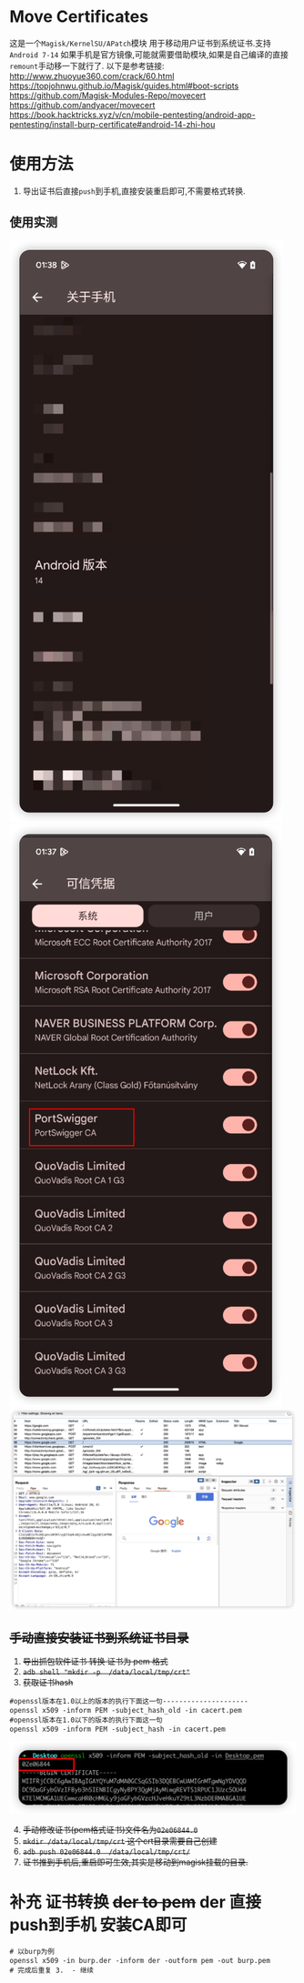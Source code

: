# Move Certificates
这是一个`Magisk/KernelSU/APatch`模块 用于移动用户证书到系统证书.支持`Android 7-14`
如果手机是官方镜像,可能就需要借助模块,如果是自己编译的直接`remount`手动移一下就行了.
以下是参考链接:
http://www.zhuoyue360.com/crack/60.html
https://topjohnwu.github.io/Magisk/guides.html#boot-scripts
https://github.com/Magisk-Modules-Repo/movecert
https://github.com/andyacer/movecert
https://book.hacktricks.xyz/v/cn/mobile-pentesting/android-app-pentesting/install-burp-certificate#android-14-zhi-hou 

# 使用方法

1. 导出证书后直接`push`到手机,直接安装重启即可,不需要格式转换.

## 使用实测

![iShot_2024-02-19_01.38.02](README.assets/iShot_2024-02-19_01.38.02.png)
![iShot_2024-02-19_01.36.50](README.assets/iShot_2024-02-19_01.36.50.png)
![iShot_2024-02-19_01.27.27](README.assets/iShot_2024-02-19_01.27.27.png)

## ~~手动直接安装证书到系统证书目录~~

1. ~~导出抓包软件证书 转换 证书为 pem 格式~~
2. ~~`adb shell "mkdir -p  /data/local/tmp/crt"`~~
3. ~~获取证书hash~~

```shell
#openssl版本在1.0以上的版本的执行下面这一句---------------------
openssl x509 -inform PEM -subject_hash_old -in cacert.pem
#openssl版本在1.0以下的版本的执行下面这一句
openssl x509 -inform PEM -subject_hash -in cacert.pem
```

![image-20221109212126575](README.assets/image-20221109212126575.png)

4. ~~手动修改证书(pem格式证书)文件名为`02e06844.0`~~
5. ~~`mkdir /data/local/tmp/crt`  这个crt目录需要自己创建~~ 
6. ~~`adb push 02e06844.0  /data/local/tmp/crt/`~~
7. ~~证书推到手机后,重启即可生效,其实是移动到magisk挂载的目录.~~

# 补充 证书转换 ~~der to pem~~ der 直接push到手机 安装CA即可

```shell
# 以burp为例
openssl x509 -in burp.der -inform der -outform pem -out burp.pem
# 完成后重复 3.  - 继续
```

